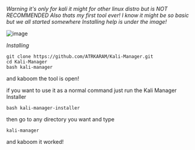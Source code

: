 *Warning it's only for kali it might for other linux distro but is NOT RECOMMENDED*
*Also thats my first tool ever!*
*I know it might be so basic but we all started somewhere*
*Installing help is under the image!*

![image](https://github.com/user-attachments/assets/19867594-761e-4321-a119-018e31dee5ea)

*Installing*
```
git clone https://github.com/ATRKARAM/Kali-Manager.git
cd Kali-Manager
bash kali-manager
```
and kaboom the tool is open!

if you want to use it as a normal command just run the Kali Manager Installer
```
bash kali-manager-installer
```
then go to any directory you want and type
```
kali-manager
```
and kaboom it worked!
